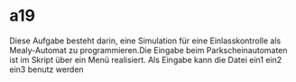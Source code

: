 # a19
Diese  Aufgabe besteht darin, eine Simulation für eine Einlasskontrolle als Mealy-Automat zu programmieren.Die Eingabe beim Parkscheinautomaten ist im Skript über ein Menü realisiert. Als Eingabe kann die Datei ein1 ein2 ein3 benutz werden
